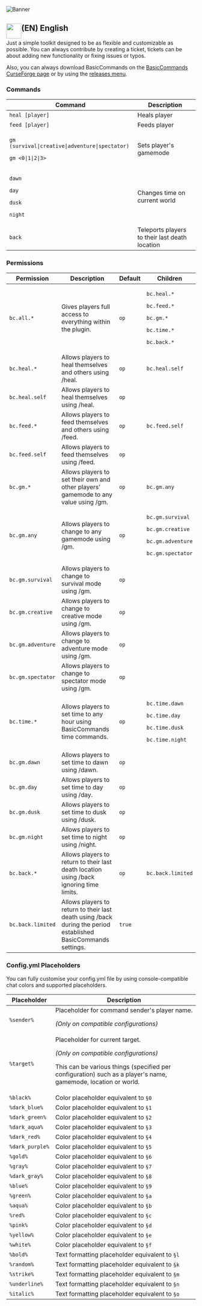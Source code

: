 ![Banner](https://user-images.githubusercontent.com/20110319/96116220-684cd780-0ee8-11eb-8e8e-7371d6c72e3a.png)
<h2><img src="https://user-images.githubusercontent.com/20110319/96505298-36c06d00-1256-11eb-99ff-cc239b3625eb.png" width=40px style="float:left;">(EN) English</h2>

Just a simple toolkit designed to be as flexible and customizable as possible.
You can always contribute by creating a ticket, tickets can be about adding new functionality or fixing issues or typos.

Also, you can always download BasicCommands on the [BasicCommands CurseForge page](https://www.curseforge.com/minecraft/bukkit-plugins/thromax-basiccommands/ "BasicCommands on Bukkit") or by using the [releases menu](.../releases "Releases").

### Commands
| Command  | Description  |
| ------------ | ------------ |
| `heal [player]`  | Heals player  |
| `feed [player]`  | Feeds player  |
| <p>`gm (survival\|creative\|adventure\|spectator)`</p><p>`gm <0\|1\|2\|3>`</p>| Sets player's gamemode  |
| <p>`dawn`</p><p>`day`</p><p>`dusk`</p><p>`night`</p>  | Changes time on current world  |
| `back` | Teleports players to their last death location  |

### Permissions
| Permission  | Description  | Default | Children |
| ------------ | ------------ | ------------ | ------------ |
| `bc.all.*`  | Gives players full access to everything within the plugin.  | `op` | <p>`bc.heal.*`</p><p>`bc.feed.*`</p><p>`bc.gm.*`</p><p>`bc.time.*`</p><p>`bc.back.*`</p> |
| `bc.heal.*`  | Allows players to heal themselves and others using /heal.  | `op` | `bc.heal.self` |
| `bc.heal.self`  | Allows players to heal themselves using /heal.  | `op` | |
| `bc.feed.*`  | Allows players to feed themselves and others using /feed.  | `op` | `bc.feed.self` |
| `bc.feed.self`  | Allows players to feed themselves using /feed.  | `op` | |
| `bc.gm.*`  | Allows players to set their own and other players' gamemode to any value using /gm. | `op`  | `bc.gm.any` |
| `bc.gm.any`  | Allows players to change to any gamemode using /gm. | `op` | <p>`bc.gm.survival`</p><p>`bc.gm.creative`</p><p>`bc.gm.adventure`</p><p>`bc.gm.spectator`</p> |
| `bc.gm.survival`  | Allows players to change to survival mode using /gm. | `op` | |
| `bc.gm.creative`  | Allows players to change to creative mode using /gm. | `op` | |
| `bc.gm.adventure`  | Allows players to change to adventure mode using /gm. | `op` | |
| `bc.gm.spectator`  | Allows players to change to spectator mode using /gm. | `op` | |
| `bc.time.*`  | Allows players to set time to any hour using BasicCommands time commands. | `op` | <p>`bc.time.dawn`</p><p>`bc.time.day`</p><p>`bc.time.dusk`</p><p>`bc.time.night`</p> |
| `bc.gm.dawn`  | Allows players to set time to dawn using /dawn. | `op` | |
| `bc.gm.day`  | Allows players to set time to day using /day. | `op` | |
| `bc.gm.dusk`  | Allows players to set time to dusk using /dusk. | `op` | |
| `bc.gm.night`  | Allows players to set time to night using /night. | `op` | |
| `bc.back.*` | Allows players to return to their last death location using /back ignoring time limits. | `op` | `bc.back.limited` |
| `bc.back.limited` | Allows players to return to their last death using /back during the period established BasicCommands settings. | `true` | |

### Config.yml Placeholders
You can fully customise your config.yml file by using console-compatible chat colors and supported placeholders.

| Placeholder | Description |
| ------------ | ------------ |
| `%sender%` | Placeholder for command sender's player name. <p>_(Only on compatible configurations)_</p> |
| `%target%` | Placeholder for current target. <p>_(Only on compatible configurations)_</p><p>This can be various things (specified per configuration) such as a player's name, gamemode, location or world.</p> |
| `%black%` | Color placeholder equivalent to `§0` |
| `%dark_blue%` | Color placeholder equivalent to `§1` |
| `%dark_green%` | Color placeholder equivalent to `§2` |
| `%dark_aqua%` | Color placeholder equivalent to `§3` |
| `%dark_red%` | Color placeholder equivalent to `§4` |
| `%dark_purple%` | Color placeholder equivalent to `§5` |
| `%gold%` | Color placeholder equivalent to `§6` |
| `%gray%` | Color placeholder equivalent to `§7` |
| `%dark_gray%` | Color placeholder equivalent to `§8` |
| `%blue%` | Color placeholder equivalent to `§9` |
| `%green%` | Color placeholder equivalent to `§a` |
| `%aqua%` | Color placeholder equivalent to `§b` |
| `%red%` | Color placeholder equivalent to `§c` |
| `%pink%` | Color placeholder equivalent to `§d` |
| `%yellow%` | Color placeholder equivalent to `§e` |
| `%white%` | Color placeholder equivalent to `§f` |
| `%bold%` | Text formatting placeholder equivalent to `§l` |
| `%random%` | Text formatting placeholder equivalent to `§k` |
| `%strike%` | Text formatting placeholder equivalent to `§m` |
| `%underline%` | Text formatting placeholder equivalent to `§n` |
| `%italic%` | Text formatting placeholder equivalent to `§o` |